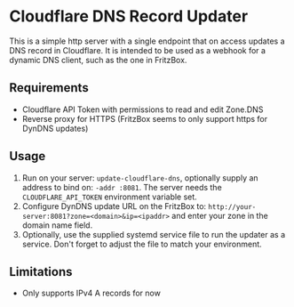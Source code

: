 # Cloudflare DNS Record Updater
This is a simple http server with a single endpoint that on access updates a DNS record in Cloudflare. It is intended 
to be used as a webhook for a dynamic DNS client, such as the one in FritzBox.

## Requirements
- Cloudflare API Token with permissions to read and edit Zone.DNS
- Reverse proxy for HTTPS (FritzBox seems to only support https for DynDNS updates)

## Usage
1. Run on your server: `update-cloudflare-dns`, optionally supply an address to bind on: `-addr :8081`. The server needs
    the `CLOUDFLARE_API_TOKEN` environment variable set.
2. Configure DynDNS update URL on the FritzBox to: `http://your-server:8081?zone=<domain>&ip=<ipaddr>` 
   and enter your zone in the domain name field.
3. Optionally, use the supplied systemd service file to run the updater as a service. Don't forget to adjust the 
   file to match your environment.

## Limitations
- Only supports IPv4 A records for now